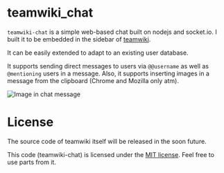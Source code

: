 teamwiki_chat
=============

``teamwiki-chat`` is a simple web-based chat built on nodejs and socket.io. I built it to be embedded in the sidebar of [teamwiki](https://teamwiki.de).

It can be easily extended to adapt to an existing user database.

It supports sending direct messages to users via ``@@username`` as well as ``@mentioning`` users in a message.
Also, it supports inserting images in a message from the clipboard (Chrome and Mozilla only atm).

![Image in chat message](http://drop.wikilab.de/store/3977/21e150/paste-2013-03-06-22-52-45.png "Image in chat message")


License
=======

The source code of teamwiki itself will be released in the soon future.

This code (teamwiki-chat) is licensed under the [MIT license](http://opensource.org/licenses/MIT). Feel free to use parts from it.



